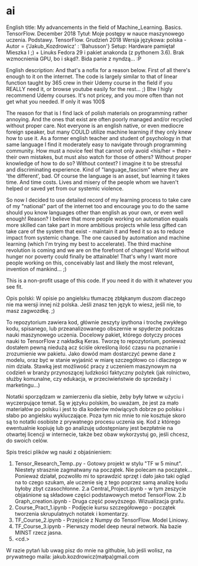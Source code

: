 # ai
English title: My advancements in the field of Machine_Learning. Basics. TensorFlow. December 2018
Tytuł: Moje postępy w nauce maszynowego uczenia. Podstawy. TensorFlow. Grudzień 2018
Wersja językowa: polska - Autor = {'Jakub_Kozdrowicz' : 'Bahusson'}
Setup: Hardware pamiętał Mieszka I ;) + Linuks Fedora 29 i pakiet anakonda (z pythonem 3.6). Brak wzmocnienia GPU, bo i skąd?. Bida panie z nyndzą... :P

English description:
 And that's a nofix for a reason below.
First of all there's enough to it on the internet. The code is largely similar to that of linear function taught by 365 crew in their Udemy course in the field if you REALLY need it, or browse youtube easily for the rest... ;) Btw I higly recommend Udemy courses. It's not pricey, and you more often than not get what you needed. If only it was 100$  

The reason for that is I find lack of polish materials on programming rather annoying. And the ones that exist are often poorly managed and/or
recycled without proper care. Not everyone is an english native, or even mediocre foreign speaker, but many COULD utilize machine learning if they only knew how to use it. As a former english teacher and student of psychology in that same language I find it moderately easy to navigate through programming community. 
How must a novice feel that cannot only avoid <his/her = their> their own mistakes, but must also watch for those of others? Without proper knowledge of how to do so? Without context? I imagine it to be stressful and discriminating experience. Kind of "language_fascism" where they are 'the different', bad. 
Of course the language is an asset, but learning it takes time. And time costs. Lives and misery of the people whom we haven't helped or saved yet from our systemic violence.

So now I decided to use detailed record of my learning process to take care of my "national" part of the internet too and encourage you to do the same should you know languages other than english as your own, or even well enough!
Reason? I believe that more people working on automation equals more skilled can take part in more ambitious projects while less gifted can take care of the system that exist - maintain it and feed it so as to reduce impact from systemic change. The one caused by automation and machine learning (which I'm trying my best to accelerate). The third machine revolution is coming and we are on the forefront of changes! World without hunger nor poverty could finally be attainable! That's why I want more people working on this, conceivably last and likely the most relevant, invention of mankind... ;)

This is a non-profit usage of this code. If you need it do with it whatever you see fit.

Opis polski:
W opisie po angielsku tłumaczę zbłąkanym duszom dlaczego nie ma wersji innej niż polska. 
Jeśli znasz ten język to wiesz, jeśli nie, to masz zagwozdkę. ;)

To repozytorium zawiera kod, głównie zeszyty ipythona i trochę zwykłego kodu, 
spisanego, lub przeanalizowanego obszernie w spyderze podczas nauki maszynowego uczenia.
Docelowy pakiet, którego dotyczy proces nauki to TensorFlow z nakładką Keras.
Tworzę to repozytorium, ponieważ dostałem pewną niedużą acz ściśle określoną ilość czasu
na poznanie i zrozumienie ww pakietu. Jako dowód mam dostarczyć pewne dane z modelu, oraz
być w stanie wyjaśnić w miarę szczegółowo co i dlaczego w nim działa. Stawką jest możliwość pracy
z uczeniem maszynowym na codzień w branży przynoszącej ludzkości faktyczny pożytek 
(jak rolnictwo, służby komunalne, czy edukacja, w przeciwieństwie do sprzedaży i marketingu...)

Notatki sporządzam w zamierzeniu dla siebie, żeby były łatwe w użyciu i wyczerpujące temat.
Są w języku polskim, bo uważam, że jest za mało materiałów po polsku i jest to dla koderów
mówiących dobrze po polsku i słabo po angielsku wykluczające. Poza tym nic mnie to nie kosztuje
skoro są to notatki osobiste z prywatnego procesu uczenia się. Kod z którego ewentualnie kopiuję
lub go analizuję udostępniany jest bezpłatnie na otwartej licencji w internecie, 
także bez obaw wykorzystuj go, jeśli chcesz, do swoich celów.

Spis treści plików wg nauki z objaśnieniem:
1. Tensor_Research_Temp..py - Gotowy projekt w stylu "TF w 5 minut". Niestety strasznie zagmatwany na początek. Nie polecam na początek... 
   Ponieważ działał, pozwoliło mi to sprawdzić sprzęt i dało jako taki ogląd na to czego szukam, ale uczenie się z tego poprzez samą analizę kodu byłoby zbyt czasochłonne.
2.a Central_Project.ipynb - w tym zeszycie objaśnione są składowe części podstawowych metod TensorFlow.
2.b Graph_creation.ipynb - Druga część powyższego. Wizualizacja grafu.
3. Course_Pract_1.ipynb - Podjęcie kursu szczegółowego - początek tworzenia skrupulatnych notatek i komentarzy.
4. TF_Course_2.ipynb - Przejście z Numpy do TensorFlow. Model Liniowy.
5. TF_Course_3.ipynb - Pierwszy model deep neural network. Na bazie MINST rzecz jasna.
6. <cd.>

W razie pytań lub uwag pisz do mnie na githubie, lub jeśli wolisz, na prywatnego maila: jakub.kozdrowicz(małpa)gmail.com
